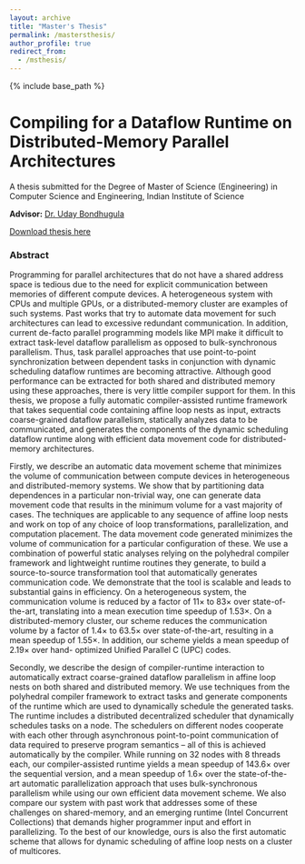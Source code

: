 ```yaml
---
layout: archive
title: "Master's Thesis"
permalink: /mastersthesis/
author_profile: true
redirect_from:
  - /msthesis/
---
```


{% include base_path %}

# Compiling for a Dataflow Runtime on Distributed-Memory Parallel Architectures

A thesis submitted for the Degree of Master of Science (Engineering) in Computer Science and Engineering, Indian Institute of Science

**Advisor:** [Dr. Uday Bondhugula](http://drona.csa.iisc.ernet.in/~uday/)

[Download thesis here](https://www.cs.utexas.edu/~roshan/Roshan_MSc_Thesis.pdf)

### Abstract

Programming for parallel architectures that do not have a shared address space
is tedious due to the need for explicit communication between memories of
different compute devices. A heterogeneous system with CPUs and multiple GPUs,
or a distributed-memory cluster are examples of such systems. Past works that
try to automate data movement for such architectures can lead to excessive
redundant communication. In addition, current de-facto parallel programming
models like MPI make it difficult to extract task-level dataflow parallelism as
opposed to bulk-synchronous parallelism. Thus, task parallel approaches that use
point-to-point synchronization between dependent tasks in conjunction with
dynamic scheduling dataflow runtimes are becoming attractive. Although good
performance can be extracted for both shared and distributed memory using these
approaches, there is very little compiler support for them. In this thesis, we
propose a fully automatic compiler-assisted runtime framework that takes
sequential code containing affine loop nests as input, extracts coarse-grained
dataflow parallelism, statically analyzes data to be communicated, and
generates the components of the dynamic scheduling dataflow runtime along with
efficient data movement code for distributed-memory architectures.

Firstly,
we describe an automatic data movement scheme that minimizes the volume of
communication between compute devices in heterogeneous and distributed-memory
systems. We show that by partitioning data dependences in a particular
non-trivial way, one can generate data movement code that results in the minimum
volume for a vast majority of cases. The techniques are applicable to any
sequence of affine loop nests and work on top of any choice of loop
transformations, parallelization, and computation placement. The data movement
code generated minimizes the volume of communication for a particular
configuration of these. We use a combination of powerful static analyses
relying on the polyhedral compiler framework and lightweight runtime routines
they generate, to build a source-to-source transformation tool that
automatically generates communication code. We demonstrate that the tool is
scalable and leads to substantial gains in efficiency. On a heterogeneous
system, the communication volume is reduced by a factor of 11× to 83× over
state-of-the-art, translating into a mean execution time speedup of 1.53×. On a
distributed-memory cluster, our scheme reduces the communication volume by a
factor of 1.4× to 63.5× over state-of-the-art, resulting in a mean speedup of
1.55×. In addition, our scheme yields a mean speedup of 2.19× over hand-
optimized Unified Parallel C (UPC) codes.

Secondly, we describe the design of
compiler-runtime interaction to automatically extract coarse-grained dataflow
parallelism in affine loop nests on both shared and distributed memory. We use
techniques from the polyhedral compiler framework to extract tasks and generate
components of the runtime which are used to dynamically schedule the generated
tasks. The runtime includes a distributed decentralized scheduler that
dynamically schedules tasks on a node. The schedulers on different nodes
cooperate with each other through asynchronous point-to-point communication of
data required to preserve program semantics – all of this is achieved
automatically by the compiler.  While running on 32 nodes with 8 threads each,
our compiler-assisted runtime yields a mean speedup of 143.6× over the
sequential version, and a mean speedup of 1.6× over the state-of-the-art
automatic parallelization approach that uses bulk-synchronous parallelism while
using our own efficient data movement scheme. We also compare our system with
past work that addresses some of these challenges on shared-memory, and an
emerging runtime (Intel Concurrent Collections) that demands higher programmer
input and effort in parallelizing. To the best of our knowledge, ours is also
the first automatic scheme that allows for dynamic scheduling of affine loop
nests on a cluster of multicores.
